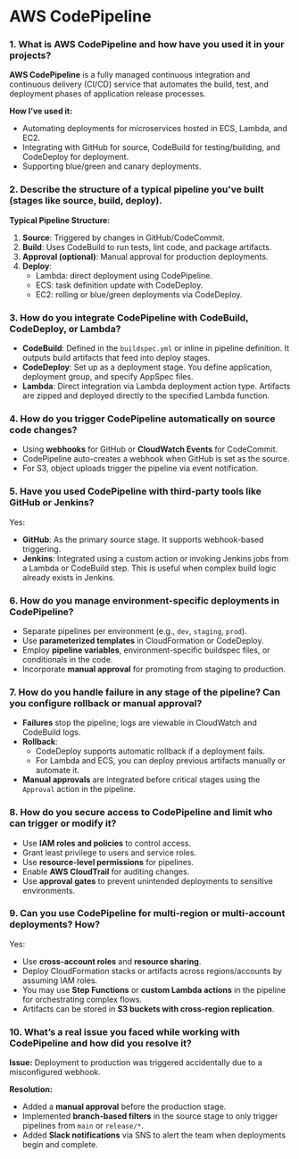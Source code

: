 # AWS CodePipeline

### 1. What is AWS CodePipeline and how have you used it in your projects?
**AWS CodePipeline** is a fully managed continuous integration and continuous delivery (CI/CD) service that automates the build, test, and deployment phases of application release processes.

**How I’ve used it:**
- Automating deployments for microservices hosted in ECS, Lambda, and EC2.
- Integrating with GitHub for source, CodeBuild for testing/building, and CodeDeploy for deployment.
- Supporting blue/green and canary deployments.

### 2. Describe the structure of a typical pipeline you've built (stages like source, build, deploy).
**Typical Pipeline Structure:**
1. **Source**: Triggered by changes in GitHub/CodeCommit.
2. **Build**: Uses CodeBuild to run tests, lint code, and package artifacts.
3. **Approval (optional)**: Manual approval for production deployments.
4. **Deploy**: 
   - Lambda: direct deployment using CodePipeline.
   - ECS: task definition update with CodeDeploy.
   - EC2: rolling or blue/green deployments via CodeDeploy.

### 3. How do you integrate CodePipeline with CodeBuild, CodeDeploy, or Lambda?
- **CodeBuild**: Defined in the `buildspec.yml` or inline in pipeline definition. It outputs build artifacts that feed into deploy stages.
- **CodeDeploy**: Set up as a deployment stage. You define application, deployment group, and specify AppSpec files.
- **Lambda**: Direct integration via Lambda deployment action type. Artifacts are zipped and deployed directly to the specified Lambda function.

### 4. How do you trigger CodePipeline automatically on source code changes?
- Using **webhooks** for GitHub or **CloudWatch Events** for CodeCommit.
- CodePipeline auto-creates a webhook when GitHub is set as the source.
- For S3, object uploads trigger the pipeline via event notification.

### 5. Have you used CodePipeline with third-party tools like GitHub or Jenkins?
Yes:
- **GitHub**: As the primary source stage. It supports webhook-based triggering.
- **Jenkins**: Integrated using a custom action or invoking Jenkins jobs from a Lambda or CodeBuild step. This is useful when complex build logic already exists in Jenkins.

### 6. How do you manage environment-specific deployments in CodePipeline?
- Separate pipelines per environment (e.g., `dev`, `staging`, `prod`).
- Use **parameterized templates** in CloudFormation or CodeDeploy.
- Employ **pipeline variables**, environment-specific buildspec files, or conditionals in the code.
- Incorporate **manual approval** for promoting from staging to production.

### 7. How do you handle failure in any stage of the pipeline? Can you configure rollback or manual approval?
- **Failures** stop the pipeline; logs are viewable in CloudWatch and CodeBuild logs.
- **Rollback**:
  - CodeDeploy supports automatic rollback if a deployment fails.
  - For Lambda and ECS, you can deploy previous artifacts manually or automate it.
- **Manual approvals** are integrated before critical stages using the `Approval` action in the pipeline.

### 8. How do you secure access to CodePipeline and limit who can trigger or modify it?
- Use **IAM roles and policies** to control access.
- Grant least privilege to users and service roles.
- Use **resource-level permissions** for pipelines.
- Enable **AWS CloudTrail** for auditing changes.
- Use **approval gates** to prevent unintended deployments to sensitive environments.

### 9. Can you use CodePipeline for multi-region or multi-account deployments? How?
Yes:
- Use **cross-account roles** and **resource sharing**.
- Deploy CloudFormation stacks or artifacts across regions/accounts by assuming IAM roles.
- You may use **Step Functions** or **custom Lambda actions** in the pipeline for orchestrating complex flows.
- Artifacts can be stored in **S3 buckets with cross-region replication**.

### 10. What’s a real issue you faced while working with CodePipeline and how did you resolve it?
**Issue:** Deployment to production was triggered accidentally due to a misconfigured webhook.

**Resolution:**
- Added a **manual approval** before the production stage.
- Implemented **branch-based filters** in the source stage to only trigger pipelines from `main` or `release/*`.
- Added **Slack notifications** via SNS to alert the team when deployments begin and complete.
